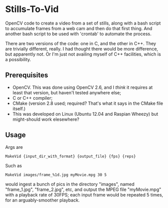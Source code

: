 Stills-To-Vid
=============

OpenCV code to create a video from a set of stills, along with a bash script to accumulate frames from a web cam and then do that first thing. And another bash script to be used with 'crontab' to automate the process.

There are two versions of the code: one in C, and the other in C++. They are trivially different, really. I had thought there would be more difference, but apparently not. Or I'm just not availing myself of C++ facilities, which is a possibility.


Prerequisites
-------------
* OpenCV. This was done using OpenCV 2.6, and I *think* it requires at least that version, but haven't tested anywhere else;
* C or C++ compiler;
* CMake (version 2.8 used; required? That's what it says in the CMake file itself.)
* This was developed on Linux (Ubuntu 12.04 and Raspian Wheezy) but might-should work elesewhere?

Usage
-----

Args are

    MakeVid {input_dir_with_format} {output_file} {fps} {reps}
    
Such as
 
    MakeVid images/frame_%1d.jpg myMovie.mpg 30 5

would ingest a bunch of pics in the directory "images", named "frame_1.jpg", "frame_2.jpg", etc, and output the MPEG file "myMovie.mpg" with a playback rate of 30FPS; each input frame would be repeated 5 times, for an arguably-smoother playback.



